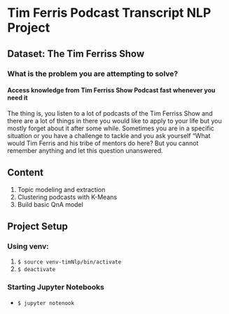 # Tim Ferris Podcast Transcript NLP Project
## Dataset: The Tim Ferriss Show
### What is the problem you are attempting to solve?
#### Access knowledge from Tim Ferriss Show Podcast fast whenever you need it
The thing is, you listen to a lot of podcasts of the Tim Ferriss Show and there are a lot of things in there you would like to apply to your life but you mostly forget about it after some while.
Sometimes you are in a specific situation or you have a challenge to tackle and you ask yourself “What would Tim Ferris and his tribe of mentors do here? But you cannot remember anything and let this question unanswered.

## Content
1. Topic modeling and extraction
2. Clustering podcasts with K-Means
3. Build basic QnA model 

## Project Setup
### Using venv:
1. ```$ source venv-timNlp/bin/activate```
2. ```$ deactivate```
### Starting Jupyter Notebooks
- ```$ jupyter notenook```
